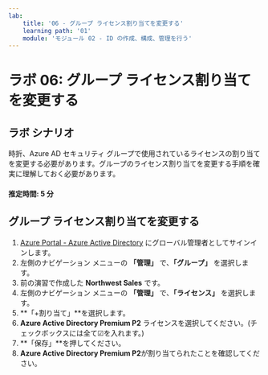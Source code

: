 ```yaml
---
lab:
    title: '06 - グループ ライセンス割り当てを変更する'
    learning path: '01'
    module: 'モジュール 02 - ID の作成、構成、管理を行う'
---
```


# ラボ 06: グループ ライセンス割り当てを変更する

## ラボ シナリオ

時折、Azure AD セキュリティ グループで使用されているライセンスの割り当てを変更する必要があります。グループのライセンス割り当てを変更する手順を確実に理解しておく必要があります。

#### 推定時間: 5 分

## グループ ライセンス割り当てを変更する

1. [Azure Portal - Azure Active Directory]( https://portal.azure.com/#blade/Microsoft_AAD_IAM/ActiveDirectoryMenuBlade/Overview) にグローバル管理者としてサインインします。
1. 左側のナビゲーション メニューの **「管理」** で、**「グループ」** を選択します。
1. 前の演習で作成した **Northwest Sales** です。
1. 左側のナビゲーション メニューの **「管理」** で、**「ライセンス」** を選択します。
1. **「+割り当て」**を選択します。
1. **Azure Active Directory Premium P2** ライセンスを選択してください。(チェックボックスには全て☑を入れます。)
1. **「保存」**を押してください。
1. **Azure Active Directory Premium P2**が割り当てられたことを確認してください。

